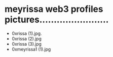 # meyrissa web3 profiles pictures........................
- 0xrissa (1).jpg.
- 0xrissa (2).jpg
- 0xrissa (3).jpg
- 0xmeyrissa1 (1).jpg
